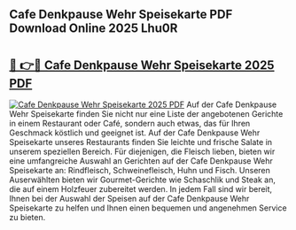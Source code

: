 ## Cafe Denkpause Wehr Speisekarte PDF Download Online 2025 Lhu0R

# <h2><a href="http://gcdu7mr.nevu.top/?p=Cafe+Denkpause+Wehr+Speisekarte">🔗 👉🔴 Cafe Denkpause Wehr Speisekarte 2025 PDF</a></h2>

[![Cafe Denkpause Wehr Speisekarte 2025 PDF](https://i.imgur.com/dBaPXMq.png)](http://gcdu7mr.nevu.top/?p=Cafe+Denkpause+Wehr+Speisekarte)
Auf der Cafe Denkpause Wehr Speisekarte finden Sie nicht nur eine Liste der angebotenen Gerichte in einem Restaurant oder Café, sondern auch etwas, das für Ihren Geschmack köstlich und geeignet ist. Auf der Cafe Denkpause Wehr Speisekarte unseres Restaurants finden Sie leichte und frische Salate in unserem speziellen Bereich. Für diejenigen, die Fleisch lieben, bieten wir eine umfangreiche Auswahl an Gerichten auf der Cafe Denkpause Wehr Speisekarte an: Rindfleisch, Schweinefleisch, Huhn und Fisch. Unseren Auserwählten bieten wir Gourmet-Gerichte wie Schaschlik und Steak an, die auf einem Holzfeuer zubereitet werden. In jedem Fall sind wir bereit, Ihnen bei der Auswahl der Speisen auf der Cafe Denkpause Wehr Speisekarte zu helfen und Ihnen einen bequemen und angenehmen Service zu bieten.
